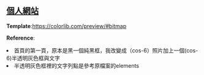<h2><a href="https://jieyhsu.github.io/jieyhsu">個人網站</a></h2>
<hw>
<p><b>Template</b>:<a href="https://colorlib.com/preview/#bitmap">https://colorlib.com/preview/#bitmap</a></p>
<p><b>Reference</b>:<br>
  <li>首頁的第一頁，原本是黑一個純黑框，我改變成（cos-6）照片加上一個(cos-6)半透明灰色框與文字</li>
  <li>半透明灰色框裡的文字列點是參考原檔案的elements</li>
  
  
  </p>
